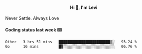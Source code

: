 <h4 style="text-align: center;">Hi 👋, I'm Levi</h4>  Never Settle. Always Love
<!---<img align="right" alt="Coding" width="300" src="https://i.pinimg.com/originals/81/17/8b/81178b47a8598f0c81c4799f2cdd4057.gif"></p> --->

#### Coding status last week ⌨️

<!--START_SECTION:waka-->

```txt
Other   3 hrs 51 mins   ███████████████████████▒░   93.24 %
Go      16 mins         █▓░░░░░░░░░░░░░░░░░░░░░░░   06.76 %
```

<!--END_SECTION:waka-->
